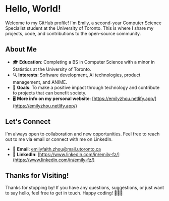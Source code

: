 # Hello, World!

Welcome to my GitHub profile! I'm Emily, a second-year Computer Science Specialist student at the University of Toronto. This is where I share my projects, code, and contributions to the open-source community.

## About Me

- 🎓 **Education**: Completing a BS in Computer Science with a minor in Statistics at the University of Toronto.
- 🔍 **Interests**: Software development, AI technologies, product management, and ANIME.
- 🌱 **Goals**: To make a positive impact through technology and contribute to projects that can benefit society.
- 🖥️ **More info on my personal website**: [https://emilyzhou.netlify.app/](https://emilyzhou.netlify.app/)

## Let's Connect

I'm always open to collaboration and new opportunities. Feel free to reach out to me via email or connect with me on LinkedIn.

- 📧 **Email**: [emilyfaith.zhou@mail.utoronto.ca](mailto:emilyfaith.zhou@mail.utoronto.ca)
- 👥 **LinkedIn**: [https://www.linkedin.com/in/emily-fz/](https://www.linkedin.com/in/emily-fz/)

## Thanks for Visiting!

Thanks for stopping by! If you have any questions, suggestions, or just want to say hello, feel free to get in touch. Happy coding! 👩🏻‍💻
